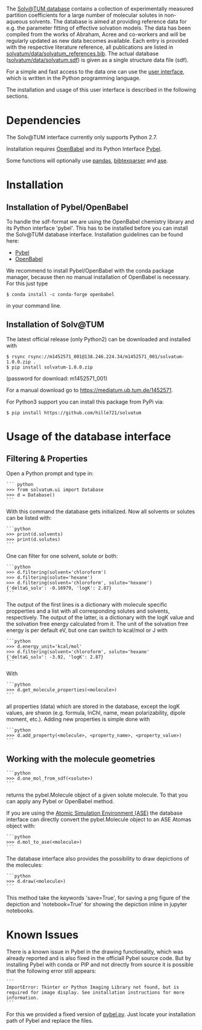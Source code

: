 The [Solv@TUM database](http://doi.org/10.14459/2018mp1452571.001) contains a collection of experimentally measured partition coefficients for a large number of molecular solutes in non-aqueous solvents.
The database is aimed at providing reference data for e.g. the parameter fitting of effective solvation models.
The data has been compiled from the works of Abraham, Acree and co-workers and will be regularly updated as new data becomes available.
Each entry is provided with the respective literature reference, all publications are listed in [solvatum/data/solvatum_references.bib](solvatum/data/solvatum_references.bib).
The actual database  ([solvatum/data/solvatum.sdf](solvatum/data/solvatum.sdf)) is given as a single structure data file (sdf).

For a simple and fast access to the data one can use the
[user interface](solvatum/ui.py), which is written in the Python programming language.

The installation and usage of this user interface is described in the following sections.

# Dependencies

The Solv@TUM interface currently only supports Python 2.7.

Installation requires [OpenBabel](http://openbabel.org/wiki/Main_Page) and its Python Interface [Pybel](https://openbabel.org/docs/dev/UseTheLibrary/Python_Pybel.html).

Some functions will optionally use [pandas](https://pandas.pydata.org/), [bibtexparser](https://bibtexparser.readthedocs.io/) and [ase](https://wiki.fysik.dtu.dk/ase/).

# Installation

## Installation of Pybel/OpenBabel

To handle the sdf-format we are using the OpenBabel chemistry library and its Python interface 'pybel'.
This has to be installed before you can install the Solv@TUM database interface.
Installation guidelines can be found here:

* [Pybel](https://openbabel.org/docs/dev/UseTheLibrary/Python_Pybel.html)
* [OpenBabel](http://openbabel.org/wiki/Main_Page)

We recommend to install Pybel/OpenBabel with the conda package manager,
because then no manual installation of OpenBabel is necessary.
For this just type

    $ conda install -c conda-forge openbabel

in your command line.

## Installation of Solv@TUM

The latest official release (only Python2) can be downloaded and installed with

    $ rsync rsync://m1452571_001@138.246.224.34/m1452571_001/solvatum-1.0.0.zip .
    $ pip install solvatum-1.0.0.zip

(password for download: m1452571_001)

For a manual download go to https://mediatum.ub.tum.de/1452571.

For Python3 support you can install this package from PyPi via:

    $ pip install https://github.com/hille721/solvatum

# Usage of the database interface

## Filtering & Properties

Open a Python prompt and type in:

    ``` python
    >>> from solvatum.ui import Database
    >>> d = Database()
    ```

With this command the database gets initialized.
Now all solvents or solutes can be listed with:

    ```python
    >>> print(d.solvents)
    >>> print(d.solutes)
    ```

One can filter for one solvent, solute or both:

    ```python
    >>> d.filtering(solvent='chloroform')
    >>> d.filtering(solute='hexane')
    >>> d.filtering(solvent='chloroform', solute='hexane')
    {'deltaG_solv': -0.16979, 'logK': 2.87}
    ```

The output of the first lines is a dictionary with molecule specific propperties
and a list with all corresponding solutes and solvents, respectively.
The output of the latter, is a dictionary with the logK value
and the solvation free energy calculated from it.
The unit of the solvation free energy is per default eV,
but one can switch to kcal/mol or J with

    ```python
    >>> d.energy_unit='kcal/mol'
    >>> d.filtering(solvent='chloroform', solute='hexane'
    {'deltaG_solv': -3.92, 'logK': 2.87}
    ```

With

    ```python
    >>> d.get_molecule_properties(<molecule>)
    ```

all properties (data) which are stored in the database, except the logK values,  are shwon
(e.g. formula, InChI, name, mean polarizability, dipole moment, etc.).
Adding new properties is simple done with

    ```python
    >>> d.add_property(<molecule>, <property_name>, <property_value>)
    ```

## Working with the molecule geometries

    ```python
    >>> d.one_mol_from_sdf(<solute>)
    ```

returns the pybel.Molecule object of a given solute molecule. To that you can apply any Pybel or OpenBabel method.

If you are using the [Atomic Simulation Environment (ASE)](https://wiki.fysik.dtu.dk/ase/) the database interface can directly convert the pybel.Molecule object to an ASE Atomas object with:

    ```python
    >>> d.mol_to_ase(<molecule>)
    ```

The database interface also provides the possibility to draw depictions of the molecules:

    ```python
    >>> d.draw(<molecule>)
    ```

This method take the keywords 'save=True', for saving a png figure of the depiction and
'notebook=True' for showing the depiction inline in jupyter notebooks.

# Known Issues

There is a known issue in Pybel in the drawing functionality, which was already reported and is also fixed in the officiall Pybel source code.
But by installing Pybel with conda or PIP and not directly from source it is possible that the following error still appears:

    ```
    ImportError: Tkinter or Python Imaging Library not found, but is required for image display. See installation instructions for more information.
    ```

For this we provided a fixed version of [pybel.py](fixed_pybel). Just locate your installation path of Pybel and replace the files.

